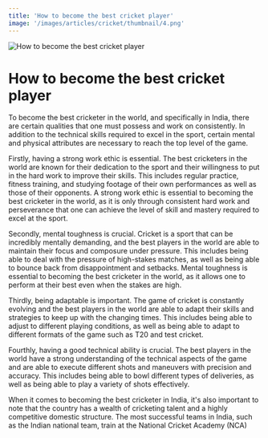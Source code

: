 ```yaml
---
title: 'How to become the best cricket player'
image: '/images/articles/cricket/thumbnail/4.png'
---
```


![How to become the best cricket player](/images/articles/cashback/4.png)

# How to become the best cricket player

To become the best cricketer in the world, and specifically in India, there are certain qualities that one must possess and work on consistently. In addition to the technical skills required to excel in the sport, certain mental and physical attributes are necessary to reach the top level of the game.

Firstly, having a strong work ethic is essential. The best cricketers in the world are known for their dedication to the sport and their willingness to put in the hard work to improve their skills. This includes regular practice, fitness training, and studying footage of their own performances as well as those of their opponents. A strong work ethic is essential to becoming the best cricketer in the world, as it is only through consistent hard work and perseverance that one can achieve the level of skill and mastery required to excel at the sport.

Secondly, mental toughness is crucial. Cricket is a sport that can be incredibly mentally demanding, and the best players in the world are able to maintain their focus and composure under pressure. This includes being able to deal with the pressure of high-stakes matches, as well as being able to bounce back from disappointment and setbacks. Mental toughness is essential to becoming the best cricketer in the world, as it allows one to perform at their best even when the stakes are high.

Thirdly, being adaptable is important. The game of cricket is constantly evolving and the best players in the world are able to adapt their skills and strategies to keep up with the changing times. This includes being able to adjust to different playing conditions, as well as being able to adapt to different formats of the game such as T20 and test cricket.

Fourthly, having a good technical ability is crucial. The best players in the world have a strong understanding of the technical aspects of the game and are able to execute different shots and maneuvers with precision and accuracy. This includes being able to bowl different types of deliveries, as well as being able to play a variety of shots effectively.

When it comes to becoming the best cricketer in India, it's also important to note that the country has a wealth of cricketing talent and a highly competitive domestic structure. The most successful teams in India, such as the Indian national team, train at the National Cricket Academy (NCA)

